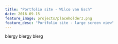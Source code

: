 ```yaml
---
title: "Portfolio site - Wilco van Esch"
date: 2016-09-15
feature_image: projects/placeholder3.png
feature_desc: "Portfolio site - large screen view"
---
```

blergy blergy blerg
